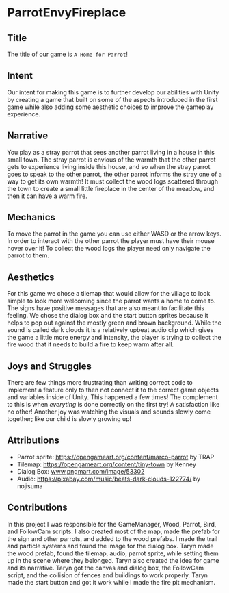 # ParrotEnvyFireplace

## Title

The title of our game is `A Home for Parrot`!

## Intent

Our intent for making this game is to further develop our abilities with Unity by creating a game that built on some of the aspects introduced in the first game while also adding some aesthetic choices to improve the gameplay experience. 

## Narrative

You play as a stray parrot that sees another parrot living in a house in this small town. The stray parrot is envious of the warmth that the other parrot gets to experience living inside this house, and so when the stray parrot goes to speak to the other parrot, the other parrot informs the stray one of a way to get its own warmth! It must collect the wood logs scattered through the town to create a small little fireplace in the center of the meadow, and then it can have a warm fire.

## Mechanics

To move the parrot in the game you can use either WASD or the arrow keys. In order to interact with the other parrot the player must have their mouse hover over it! To collect the wood logs the player need only navigate the parrot to them. 

## Aesthetics

For this game we chose a tilemap that would allow for the village to look simple to look more welcoming since the parrot wants a home to come to. The signs have positive messages that are also meant to facilitate this feeling. We chose the dialog box and the start button sprites because it helps to pop out against the mostly green and brown background. While the sound is called dark clouds it is a relatively upbeat audio clip which gives the game a little more energy and intensity, the player is trying to collect the fire wood that it needs to build a fire to keep warm after all.

## Joys and Struggles

There are few things more frustrating than writing correct code to implement a feature only to then not connect it to the correct game objects and variables inside of Unity. This happened a few times! The complement to this is when *everyting* is done correctly on the first try! A satisfaction like no other! Another joy was watching the visuals and sounds slowly come together; like our child is slowly growing up! 

## Attributions

- Parrot sprite: https://opengameart.org/content/marco-parrot by TRAP
- Tilemap: https://opengameart.org/content/tiny-town by Kenney
- Dialog Box: www.pngmart.com/image/53302
- Audio: https://pixabay.com/music/beats-dark-clouds-122774/ by nojisuma

## Contributions

In this project I was responsible for the GameManager, Wood, Parrot, Bird, and FollowCam scripts. I also created most of the map, made the prefab for the sign and other parrots, and added to the wood prefabs. I made the trail and particle systems and found the image for the dialog box. Taryn made the wood prefab, found the tilemap, audio, parrot sprite, while setting them up in the scene where they belonged. Taryn also created the idea for game and its narrative. Taryn got the canvas and dialog box, the FollowCam script, and the collision of fences and buildings to work properly. Taryn made the start button and got it work while I made the fire pit mechanism.
